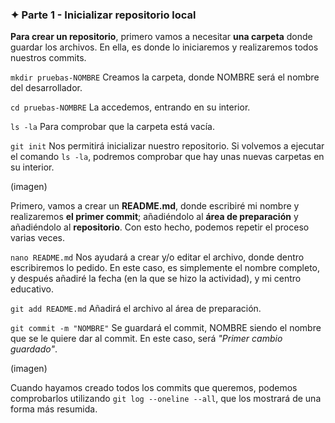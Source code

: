 ### ✦ Parte 1 - Inicializar repositorio local

**Para crear un repositorio**, primero vamos a necesitar **una carpeta** donde guardar los archivos. En ella, es donde lo iniciaremos y realizaremos todos nuestros commits.

```mkdir pruebas-NOMBRE```
Creamos la carpeta, donde NOMBRE será el nombre del desarrollador. 

```cd pruebas-NOMBRE```
La accedemos, entrando en su interior.

```ls -la``` 
Para comprobar que la carpeta está vacía.

```git init``` 
Nos permitirá inicializar nuestro repositorio. Si volvemos a ejecutar el comando `ls -la`, podremos comprobar que hay unas nuevas carpetas en su interior.

(imagen)

Primero, vamos a crear un **README.md**, donde escribiré mi nombre y realizaremos **el primer commit**; añadiéndolo al **área de preparación** y añadiéndolo al **repositorio**. Con esto hecho, podemos repetir el proceso varias veces.

```nano README.md```
Nos ayudará a crear y/o editar el archivo, donde dentro escribiremos lo pedido. En este caso, es simplemente el nombre completo, y después añadiré la fecha (en la que se hizo la actividad), y mi centro educativo.

```git add README.md```
Añadirá el archivo al área de preparación.

```git commit -m "NOMBRE"```
Se guardará el commit, NOMBRE siendo el nombre que se le quiere dar al commit. En este caso, será *"Primer cambio guardado"*. 

(imagen)

Cuando hayamos creado todos los commits que queremos, podemos comprobarlos utilizando `git log --oneline --all`, que los mostrará de una forma más resumida.
